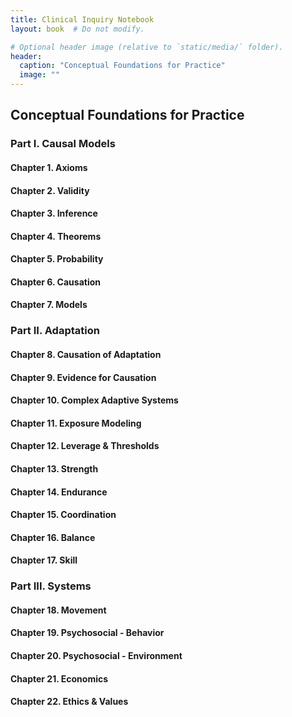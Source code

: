 ```yaml
---
title: Clinical Inquiry Notebook
layout: book  # Do not modify.

# Optional header image (relative to `static/media/` folder).
header:
  caption: "Conceptual Foundations for Practice"
  image: ""
---
```


## Conceptual Foundations for Practice

### Part I. Causal Models

#### Chapter 1. Axioms
#### Chapter 2. Validity
#### Chapter 3. Inference
#### Chapter 4. Theorems
#### Chapter 5. Probability
#### Chapter 6. Causation
#### Chapter 7. Models

### Part II. Adaptation

#### Chapter 8. Causation of Adaptation
#### Chapter 9. Evidence for Causation
#### Chapter 10. Complex Adaptive Systems
#### Chapter 11. Exposure Modeling
#### Chapter 12. Leverage & Thresholds
#### Chapter 13. Strength
#### Chapter 14. Endurance
#### Chapter 15. Coordination
#### Chapter 16. Balance
#### Chapter 17. Skill

### Part III. Systems

#### Chapter 18. Movement
#### Chapter 19. Psychosocial - Behavior
#### Chapter 20. Psychosocial - Environment
#### Chapter 21. Economics
#### Chapter 22. Ethics & Values

